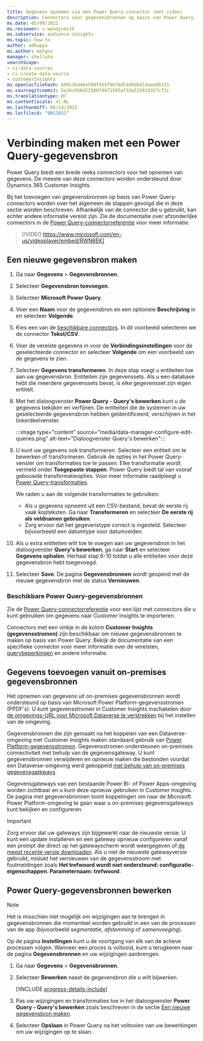 ```yaml
---
title: Gegevens opnemen via een Power Query-connector (met video)
description: Connectors voor gegevensbronnen op basis van Power Query.
ms.date: 05/09/2022
ms.reviewer: v-wendysmith
ms.subservice: audience-insights
ms.topic: how-to
author: adkuppa
ms.author: matgos
manager: shellyha
searchScope:
- ci-data-sources
- ci-create-data-source
- customerInsights
ms.openlocfilehash: b99c3b446e580f455f9678d54d9db414aea9b331
ms.sourcegitcommit: 5e26cbb6d2258074471505af2da515818327cf2c
ms.translationtype: HT
ms.contentlocale: nl-NL
ms.lasthandoff: 06/14/2022
ms.locfileid: "9011651"
---
```

# <a name="connect-to-a-power-query-data-source"></a>Verbinding maken met een Power Query-gegevensbron

Power Query biedt een brede reeks connectors voor het opnemen van gegevens. De meeste van deze connectors worden ondersteund door Dynamics 365 Customer Insights.

Bij het toevoegen van gegevensbronnen op basis van Power Query-connectors worden over het algemeen de stappen gevolgd die in deze sectie worden beschreven. Afhankelijk van de connector die u gebruikt, kan echter andere informatie vereist zijn. Zie de documentatie over afzonderlijke connectors in de [Power Query-connectorreferentie](/power-query/connectors/) voor meer informatie.

> [!VIDEO https://www.microsoft.com/en-us/videoplayer/embed/RWN6EK]

## <a name="create-a-new-data-source"></a>Een nieuwe gegevensbron maken

1. Ga naar **Gegevens** > **Gegevensbronnen**.

1. Selecteer **Gegevensbron toevoegen**.

1. Selecteer **Microsoft Power Query**.

1. Voer een **Naam** voor de gegevensbron en een optionele **Beschrijving** in en selecteer **Volgende**.

1. Kies een van de [beschikbare connectors](#available-power-query-data-sources). In dit voorbeeld selecteren we de connector **Tekst/CSV**.

1. Voer de vereiste gegevens in voor de **Verbindingsinstellingen** voor de geselecteerde connector en selecteer **Volgende** om een voorbeeld van de gegevens te zien.

1. Selecteer **Gegevens transformeren**. In deze stap voegt u entiteiten toe aan uw gegevensbron. Entiteiten zijn gegevenssets. Als u een database hebt die meerdere gegevenssets bevat, is elke gegevensset zijn eigen entiteit.

1. Met het dialoogvenster **Power Query - Query's bewerken** kunt u de gegevens bekijken en verfijnen. De entiteiten die de systemen in uw geselecteerde gegevensbron hebben geïdentificeerd, verschijnen in het linkerdeelvenster.

   :::image type="content" source="media/data-manager-configure-edit-queries.png" alt-text="Dialoogvenster Query's bewerken":::

1. U kunt uw gegevens ook transformeren. Selecteer een entiteit om te bewerken of transformeren. Gebruik de opties in het Power Query-venster om transformaties toe te passen. Elke transformatie wordt vermeld onder **Toegepaste stappen**. Power Query biedt tal van vooraf gebouwde transformatieopties. Voor meer informatie raadpleegt u [Power Query-transformaties](/power-query/power-query-what-is-power-query#transformations).

   We raden u aan de volgende transformaties te gebruiken:

   - Als u gegevens opneemt uit een CSV-bestand, bevat de eerste rij vaak kopteksten. Ga naar **Transformeren** en selecteer **De eerste rij als veldnamen gebruiken**.
   - Zorg ervoor dat het gegevenstype correct is ingesteld. Selecteer bijvoorbeeld een datumtype voor datumvelden.

1. Als u extra entiteiten wilt toe te voegen aan uw gegevensbron in het dialoogvenster **Query's bewerken**, ga naar **Start** en selecteer **Gegevens ophalen**. Herhaal stap 6-10 totdat u alle entiteiten voor deze gegevensbron hebt toegevoegd.

1. Selecteer **Save**. De pagina **Gegevensbronnen** wordt geopend met de nieuwe gegevensbron met de status **Vernieuwen**.

### <a name="available-power-query-data-sources"></a>Beschikbare Power Query-gegevensbronnen

Zie de [Power Query-connectorreferentie](/power-query/connectors/) voor een lijst met connectors die u kunt gebruiken om gegevens naar Customer Insights te importeren.

Connectors met een vinkje in de kolom **Customer Insights (gegevensstromen)** zijn beschikbaar om nieuwe gegevensbronnen te maken op basis van Power Query. Bekijk de documentatie van een specifieke connector voor meer informatie over de vereisten, [querybeperkingen](/power-query/power-query-online-limits) en andere informatie.

## <a name="add-data-from-on-premises-data-sources"></a>Gegevens toevoegen vanuit on-premises gegevensbronnen

Het opnemen van gegevens uit on-premises gegevensbronnen wordt ondersteund op basis van Microsoft Power Platform-gegevensstromen (PPDF's). U kunt gegevensstromen in Customer Insights inschakelen door [de omgevings-URL voor Microsoft Dataverse te verstrekken](create-environment.md) bij het instellen van de omgeving.

Gegevensbronnen die zijn gemaakt na het koppelen van een Dataverse-omgeving met Customer Insights maken standaard gebruik van [Power Platform-gegevensstromen](/power-query/dataflows/overview-dataflows-across-power-platform-dynamics-365). Gegevensstromen ondersteunen on-premises connectiviteit met behulp van de gegevensgateway. U kunt gegevensbronnen verwijderen en opnieuw maken die bestonden voordat een Dataverse-omgeving werd gekoppeld [met behulp van on-premises gegevensgateways](/data-integration/gateway/service-gateway-app).

Gegevensgateways van een bestaande Power BI- of Power Apps-omgeving worden zichtbaar en u kunt deze opnieuw gebruiken in Customer Insights. De pagina met gegevensbronnen toont koppelingen om naar de Microsoft Power Platform-omgeving te gaan waar u on-premises gegevensgateways kunt bekijken en configureren.

> [!IMPORTANT]
> Zorg ervoor dat uw gateways zijn bijgewerkt naar de nieuwste versie. U kunt een update installeren en een gateway opnieuw configureren vanaf een prompt die direct op het gatewayscherm wordt weergegeven of [de meest recente versie downloaden](https://powerapps.microsoft.com/downloads/). Als u niet de nieuwste gatewayversie gebruikt, mislukt het vernieuwen van de gegevensstroom met foutmeldingen zoals **Het trefwoord wordt niet ondersteund: configuratie-eigenschappen. Parameternaam: trefwoord**.

## <a name="edit-power-query-data-sources"></a>Power Query-gegevensbronnen bewerken

> [!NOTE]
> Het is misschien niet mogelijk om wijzigingen aan te brengen in gegevensbronnen die momenteel worden gebruikt in een van de processen van de app (bijvoorbeeld *segmentatie*, *afstemming* of *samenvoeging*).
>
> Op de pagina **Instellingen** kunt u de voortgang van elk van de actieve processen volgen. Wanneer een proces is voltooid, kunt u terugkeren naar de pagina **Gegevensbronnen** en uw wijzigingen aanbrengen.

1. Ga naar **Gegevens** > **Gegevensbronnen**.

1. Selecteer **Bewerken** naast de gegevensbron die u wilt bijwerken.

   [!INCLUDE [progress-details-include](includes/progress-details-pane.md)]

1. Pas uw wijzigingen en transformaties toe in het dialoogvenster **Power Query - Query's bewerken** zoals beschreven in de sectie [Een nieuwe gegevensbron maken](#create-a-new-data-source).

1. Selecteer **Opslaan** in Power Query na het voltooien van uw bewerkingen om uw wijzigingen op te slaan.
